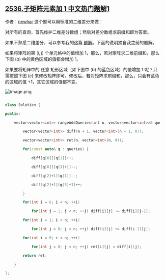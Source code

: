 ## [2536.子矩阵元素加 1 中文热门题解1](https://leetcode.cn/problems/increment-submatrices-by-one/solutions/100000/er-wei-cha-fen-tu-jie-by-newhar-4tch)

作者：[newhar](https://leetcode.cn/u/newhar)
这个题可以用标准的二维差分来做：
对所有的查询，首先维护二维差分数组；然后对差分数组求前缀和即为答案。

如果不熟悉二维差分，可以参考我的这篇 [题解](https://leetcode.cn/problems/stamping-the-grid/solution/er-wei-qian-zhui-he-er-wei-chai-fen-by-n-wlzw/)。下面的说明摘自我之前的题解。

如果将矩阵的第 $(i,j)$ 个单元格中的值增加 $1$，那么，若对矩阵求二维前缀和，那么下图 $(a)$ 中的黄色区域的值都会增加 $1$。

如果要将矩阵中的 任意 矩形区域（如下图中 $(b)$ 的蓝色区域）的值增加 $1$ 呢？只需按照下图 $(c)$ 来修改矩阵即可。修改后，若对矩阵求前缀和，那么，只会有蓝色的区域的值 $+1$，其它区域的值都不变。

![image.png](https://pic.leetcode-cn.com/1641658840-YrICJa-image.png)

```c++
class Solution {
public:
    vector<vector<int>> rangeAddQueries(int n, vector<vector<int>>& queries) {
        vector<vector<int>> diff(n + 1, vector<int>(n + 1, 0));
        vector<vector<int>> ret(n, vector<int>(n, 0));
        for(const auto& q : queries) {
            diff[q[0]][q[1]]++;
            diff[q[0]][q[3]+1]--;
            diff[q[2]+1][q[1]]--;
            diff[q[2]+1][q[3]+1]++;
        }
        for(int i = 0; i < n; ++i)
            for(int j = 1; j < n; ++j) diff[i][j] += diff[i][j-1];
        for(int i = 1; i < n; ++i)
            for(int j = 0; j < n; ++j) diff[i][j] += diff[i-1][j];
        for(int i = 0; i < n; ++i)
            for(int j = 0; j < n; ++j) ret[i][j] = diff[i][j];
        return ret;
    }
};
```